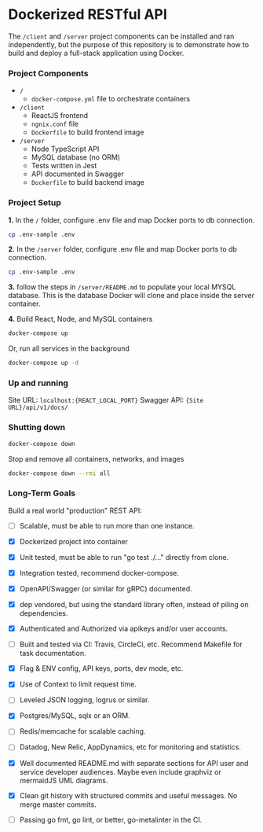 # Dockerized RESTful API

The `/client` and `/server` project components can be installed and ran independently, but the purpose of this repository is to demonstrate how to build and deploy a full-stack application using Docker.

### Project Components

* `/` 
	* `docker-compose.yml` file to orchestrate containers
* `/client`
	* ReactJS frontend
	* `ngnix.conf` file
	* `Dockerfile` to build frontend image
* `/server`
	* Node  TypeScript API
	* MySQL database (no ORM)
	* Tests written in Jest
	* API documented in Swagger
	* `Dockerfile` to build backend image

### Project Setup

**1.** In the `/` folder, configure .env file and map Docker ports to db connection.
```sh
cp .env-sample .env
``` 

**2.** In the `/server` folder, configure .env file and map Docker ports to db connection.
```sh
cp .env-sample .env
``` 

**3.** follow the steps in `/server/README.md` to populate your local MYSQL database. This is the database Docker will clone and place inside the server container.

**4.** Build React, Node, and MySQL containers
```sh
docker-compose up
```
Or, run all services in the background
```sh
docker-compose up -d
```

### Up and running
Site URL: `localhost:{REACT_LOCAL_PORT}`
Swagger API: `{Site URL}/api/v1/docs/`

### Shutting down
```sh
docker-compose down
```
Stop and remove all containers, networks, and images 
```sh
docker-compose down --rmi all
```

### Long-Term Goals 

Build a real world "production" REST API: 

* [ ] Scalable, must be able to run more than one instance.

* [x] Dockerized project into container

* [x] Unit tested, must be able to run "go test ./..." directly from clone.

* [x] Integration tested, recommend docker-compose.

* [x] OpenAPI/Swagger (or similar for gRPC) documented.

* [x] dep vendored, but using the standard library often, instead of piling on dependencies.

* [x] Authenticated and Authorized via apikeys and/or user accounts.

* [ ] Built and tested via CI: Travis, CircleCi, etc. Recommend Makefile for task documentation.

* [x] Flag & ENV config, API keys, ports, dev mode, etc.

* [x] Use of Context to limit request time.

* [ ] Leveled JSON logging, logrus or similar.

* [x] Postgres/MySQL, sqlx or an ORM.

* [ ] Redis/memcache for scalable caching.

* [ ] Datadog, New Relic, AppDynamics, etc for monitoring and statistics.

* [x] Well documented README.md with separate sections for API user and service developer audiences. Maybe even include graphviz or mermaidJS UML diagrams.

* [x] Clean git history with structured commits and useful messages. No merge master commits.

* [ ] Passing go fmt, go lint, or better, go-metalinter in the CI.

